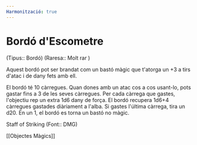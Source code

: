 ```yaml
---
Harmonització: true
---
```

# Bordó d'Escometre

(Tipus:: Bordó) (Raresa:: Molt rar )

Aquest bordó pot ser brandat com un bastó màgic que t'atorga un +3 a tirs d'atac i de dany fets amb ell.

El bordó té 10 càrregues. Quan dones amb un atac cos a cos usant-lo, pots gastar fins a 3 de les seves càrregues. Per cada càrrega que gastes, l'objectiu rep un extra 1d6 dany de força. El bordó recupera 1d6+4 càrregues gastades diàriament a l'alba. Si gastes l'última càrrega, tira un d20. En un 1, el bordó es torna un bastó no màgic.

Staff of Striking (Font:: DMG)

[[Objectes Màgics]]